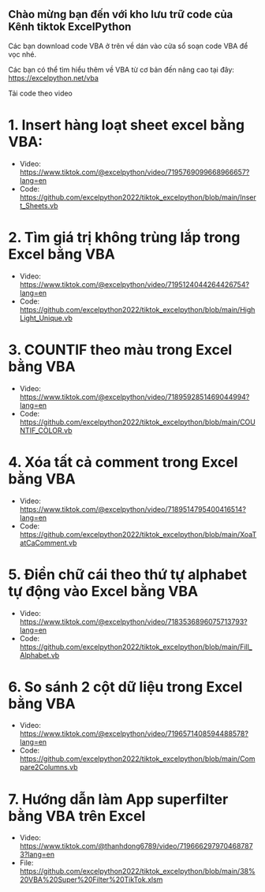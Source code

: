 ## Chào mừng bạn đến với kho lưu trữ code của Kênh tiktok ExcelPython

Các bạn download code VBA ở trên về dán vào cửa sổ soạn code VBA để vọc nhé.

Các bạn có thể tìm hiểu thêm về VBA từ cơ bản đến nâng cao tại đây: https://excelpython.net/vba

Tải code theo video

# 1. Insert hàng loạt sheet excel bằng VBA: 
+ Video: https://www.tiktok.com/@excelpython/video/7195769099668966657?lang=en
+ Code: https://github.com/excelpython2022/tiktok_excelpython/blob/main/Insert_Sheets.vb
# 2. Tìm giá trị không trùng lắp trong Excel bằng VBA
+ Video: https://www.tiktok.com/@excelpython/video/7195124044264426754?lang=en
+ Code: https://github.com/excelpython2022/tiktok_excelpython/blob/main/HighLight_Unique.vb
# 3. COUNTIF theo màu trong Excel bằng VBA
+ Video: https://www.tiktok.com/@excelpython/video/7189592851469044994?lang=en
+ Code: https://github.com/excelpython2022/tiktok_excelpython/blob/main/COUNTIF_COLOR.vb
# 4. Xóa tất cả comment trong Excel bằng VBA
+ Video: https://www.tiktok.com/@excelpython/video/7189514795400416514?lang=en
+ Code: https://github.com/excelpython2022/tiktok_excelpython/blob/main/XoaTatCaComment.vb
# 5. Điền chữ cái theo thứ tự alphabet tự động vào Excel bằng VBA
+ Video: https://www.tiktok.com/@excelpython/video/7183536896075713793?lang=en
+ Code: https://github.com/excelpython2022/tiktok_excelpython/blob/main/Fill_Alphabet.vb
# 6. So sánh 2 cột dữ liệu trong Excel bằng VBA
+ Video: https://www.tiktok.com/@excelpython/video/7196571408594488578?lang=en
+ Code: https://github.com/excelpython2022/tiktok_excelpython/blob/main/Compare2Columns.vb
# 7. Hướng dẫn làm App superfilter bằng VBA trên Excel
+ Video: https://www.tiktok.com/@thanhdong6789/video/7196662979704687873?lang=en
+ File: https://github.com/excelpython2022/tiktok_excelpython/blob/main/38%20VBA%20Super%20Filter%20TikTok.xlsm
